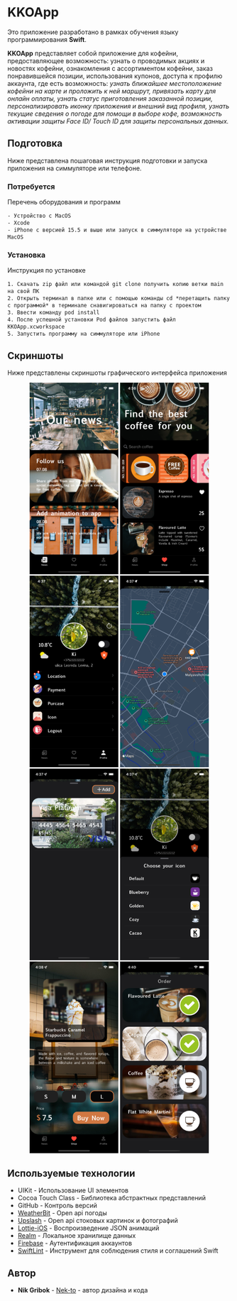 # KKOApp

Это приложение разработано в рамках обучения языку программирования **Swift**.
  
**KKOApp** представляет собой приложение для кофейни, предоставляющее возможность: узнать о проводимых акциях и новостях кофейни, ознакомления с ассортиментом кофейни, заказ понравившейся позиции, использования купонов, доступа к профилю аккаунта, где есть возможность: *узнать ближайшее местоположение кофейни на карте и проложить к ней маршрут, привязать карту для онлайн оплаты, узнать статус приготовления заказанной позиции, персонализировать иконку приложения и внешний вид профиля, узнать текущие сведения о погоде для помощи в выборе кофе, возможность активации защиты Face ID/ Touch ID для защиты персональных данных.*

## Подготовка

Ниже представлена пошаговая инструкция подготовки и запуска приложения на симмуляторе или телефоне.

### Потребуется

Перечень оборудования и программ

```
- Устройство с MacOS
- Xcode
- iPhone с версией 15.5 и выше или запуск в симмуляторе на устройстве MacOS
```

### Установка

Инструкция по установке

```
1. Скачать zip файл или командой git clone получить копию ветки main на свой ПК
2. Открыть терминал в папке или с помощью команды cd *перетащить папку с программой* в терминале снавигироваться на папку с проектом
3. Ввести команду pod install
4. После успешной установки Pod файлов запустить файл KKOApp.xcworkspace
5. Запустить программу на симмуляторе или iPhone
```

## Скриншоты
Ниже представлены скриншоты графического интерфейса приложения

<p align="center">
  <img src="https://github.com/nek-to/KKOApp/blob/main/Screenshots/Simulator%20Screen%20Shot%20-%20iPhone%2012%20Pro%20-%202022-09-11%20at%2016.36.34.png" width="200" >
  <img src="https://github.com/nek-to/KKOApp/blob/main/Screenshots/Simulator%20Screen%20Shot%20-%20iPhone%2012%20Pro%20-%202022-09-11%20at%2016.36.39.png" width="200" >
  <img src="https://github.com/nek-to/KKOApp/blob/main/Screenshots/Simulator%20Screen%20Shot%20-%20iPhone%2012%20Pro%20-%202022-09-11%20at%2016.37.19.png" width="200" >
  <img src="https://github.com/nek-to/KKOApp/blob/main/Screenshots/Simulator%20Screen%20Shot%20-%20iPhone%2012%20Pro%20-%202022-09-11%20at%2016.37.28.png" width="200" >
  <img src="https://github.com/nek-to/KKOApp/blob/main/Screenshots/Simulator%20Screen%20Shot%20-%20iPhone%2012%20Pro%20-%202022-09-11%20at%2016.37.42.png" width="200" >
  <img src="https://github.com/nek-to/KKOApp/blob/main/Screenshots/Simulator%20Screen%20Shot%20-%20iPhone%2012%20Pro%20-%202022-09-11%20at%2016.37.48.png" width="200" >
  <img src="https://github.com/nek-to/KKOApp/blob/main/Screenshots/Simulator%20Screen%20Shot%20-%20iPhone%2012%20Pro%20-%202022-09-11%20at%2016.38.15.png" width="200" >
  <img src="https://github.com/nek-to/KKOApp/blob/main/Screenshots/Simulator%20Screen%20Shot%20-%20iPhone%2012%20Pro%20-%202022-09-11%20at%2016.40.23.png" width="200" >
</p>


## Используемые технологии

* UIKit - Использование UI элементов
* Сocoa Touch Class - Библиотека абстрактных представлений
* GitHub - Контроль версий
* [WeatherBit](https://www.weatherbit.io/api) - Open api погоды
* [Upslash](https://unsplash.com/developers) - Open api стоковых картинок и фотографий
* [Lottie-iOS](https://github.com/airbnb/lottie-ios) - Воспроизведение JSON анимаций
* [Realm](https://github.com/realm/realm-swift) - Локальное хранилище данных
* [Firebase](https://firebase.google.com/docs/auth/ios/start) - Аутентификация аккаунтов
* [SwiftLint](https://github.com/realm/SwiftLint)  - Инструмент для соблюдения стиля и соглашений Swift 

## Автор

* **Nik Gribok** - [Nek-to](https://github.com/nek-to) - автор дизайна и кода
